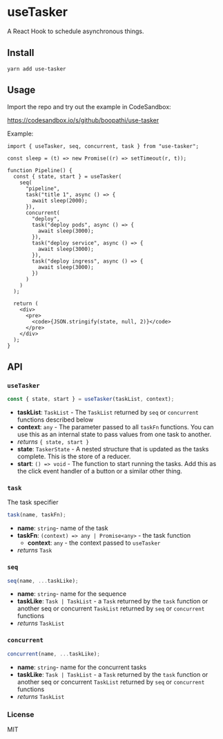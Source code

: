 # useTasker

A React Hook to schedule asynchronous things.

## Install

```
yarn add use-tasker
```

## Usage

Import the repo and try out the example in CodeSandbox:

https://codesandbox.io/s/github/boopathi/use-tasker

Example:

```tsx
import { useTasker, seq, concurrent, task } from "use-tasker";

const sleep = (t) => new Promise((r) => setTimeout(r, t));

function Pipeline() {
  const { state, start } = useTasker(
    seq(
      "pipeline",
      task("title 1", async () => {
        await sleep(2000);
      }),
      concurrent(
        "deploy",
        task("deploy pods", async () => {
          await sleep(3000);
        }),
        task("deploy service", async () => {
          await sleep(3000);
        }),
        task("deploy ingress", async () => {
          await sleep(3000);
        })
      )
    )
  );

  return (
    <div>
      <pre>
        <code>{JSON.stringify(state, null, 2)}</code>
      </pre>
    </div>
  );
}
```

## API

### `useTasker`

```ts
const { state, start } = useTasker(taskList, context);
```

- **taskList**: `TaskList` - The `TaskList` returned by `seq` or `concurrent` functions described below
- **context**: `any` - The parameter passed to all `taskFn` functions. You can use this as an internal state to pass values from one task to another.
- _returns_ `{ state, start }`
- **state**: `TaskerState` - A nested structure that is updated as the tasks complete. This is the store of a reducer.
- **start**: `() => void` - The function to start running the tasks. Add this as the click event handler of a button or a similar other thing.

### `task`

The task specifier

```ts
task(name, taskFn);
```

- **name**: `string`- name of the task
- **taskFn**: `(context) => any | Promise<any>` - the task function
  - **context**: `any` - the context passed to `useTasker`
- _returns_ `Task`

### `seq`

```ts
seq(name, ...taskLike);
```

- **name**: `string`- name for the sequence
- **taskLike**: `Task | TaskList` - a `Task` returned by the `task` function or another seq or concurrent `TaskList` returned by `seq` or `concurrent` functions
- _returns_ `TaskList`

### `concurrent`

```ts
concurrent(name, ...taskLike);
```

- **name**: `string`- name for the concurrent tasks
- **taskLike**: `Task | TaskList` - a `Task` returned by the `task` function or another seq or concurrent `TaskList` returned by `seq` or `concurrent` functions
- _returns_ `TaskList`

### License

MIT
